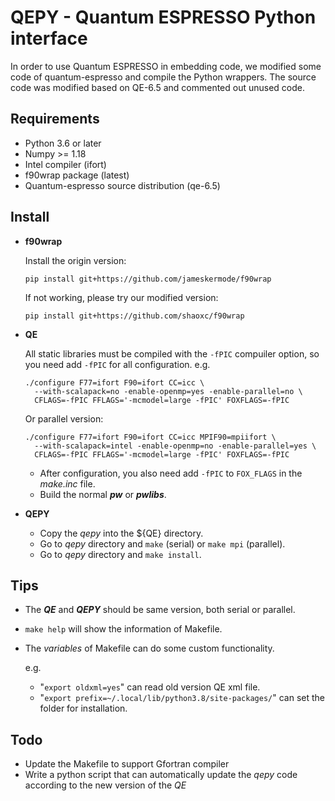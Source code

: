 # QEPY - Quantum ESPRESSO Python interface
   In order to use Quantum ESPRESSO in embedding code, we modified some code of quantum-espresso and compile the Python wrappers. The source code was modified based on QE-6.5 and commented out unused code.

## Requirements
 - Python 3.6 or later
 - Numpy >= 1.18
 - Intel compiler (ifort)
 - f90wrap package (latest)
 - Quantum-espresso source distribution (qe-6.5)

## Install
 - **f90wrap**

    Install the origin version:

    ```shell
	pip install git+https://github.com/jameskermode/f90wrap
    ```
	If not working, please try our modified version:

    ```shell
	pip install git+https://github.com/shaoxc/f90wrap
    ```



 - **QE**

	All static libraries must be compiled with the `-fPIC` compuiler option, so you need add `-fPIC` for all configuration. e.g.

     ```shell
	 ./configure F77=ifort F90=ifort CC=icc \
	   --with-scalapack=no -enable-openmp=yes -enable-parallel=no \
	   CFLAGS=-fPIC FFLAGS='-mcmodel=large -fPIC' FOXFLAGS=-fPIC
     ```

	Or parallel version:


     ```shell
	 ./configure F77=ifort F90=ifort CC=icc MPIF90=mpiifort \
	   --with-scalapack=intel -enable-openmp=no -enable-parallel=yes \
	   CFLAGS=-fPIC FFLAGS='-mcmodel=large -fPIC' FOXFLAGS=-fPIC
	 ```

   + After configuration, you also need add `-fPIC` to `FOX_FLAGS` in the *make.inc* file.
   + Build the normal ***pw*** or ***pwlibs***.

 - **QEPY**

   + Copy the *qepy* into the ${QE} directory.
   + Go to *qepy* directory and `make` (serial) or `make mpi` (parallel).
   + Go to *qepy* directory and `make install`.

## Tips
 - The ***QE*** and ***QEPY*** should be same version, both serial or parallel.
 - `make help` will show the information of Makefile.
 - The *variables* of Makefile can do some custom functionality.

	e.g.

	- "`export oldxml=yes`" can read old version QE xml file.
	- "`export prefix=~/.local/lib/python3.8/site-packages/`" can set the folder for installation.

## Todo
 - Update the Makefile to support Gfortran compiler
 - Write a python script that can automatically update the *qepy* code according to the new version of the *QE*
